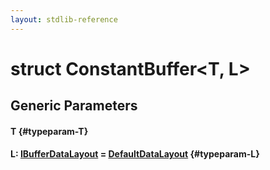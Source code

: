 ```yaml
---
layout: stdlib-reference
---
```


# struct ConstantBuffer\<T, L\>

## Generic Parameters

#### T {#typeparam-T}
#### L: [IBufferDataLayout](/stdlib-reference/interfaces/ibufferdatalayout-017b/index) = [DefaultDataLayout](/stdlib-reference/types/defaultdatalayout-07b/index) {#typeparam-L}

